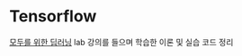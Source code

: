 # Tensorflow

[모두를 위한 딥러닝](https://www.youtube.com/watch?v=BS6O0zOGX4E&list=PLlMkM4tgfjnLSOjrEJN31gZATbcj_MpUm) lab 강의를 들으며 학습한 이론 및 실습 코드 정리